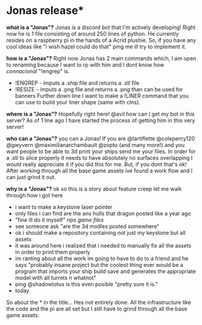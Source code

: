 # Jonas release*

**what is a "Jonas"?**
Jonas is a discord bot that I'm actively developing!
Right now he is 1 file consisting of around 250 lines of python.
He currently resides on a raspberry pi in the hands of a Acrid plushie.
So, if you have any cool ideas like "i wish hazel could do that" ping me ill try to implement it.

**how is a "Jonas"?**
Right now Jonas has 2 main commands which, I am open to renaming because I want to rp with him and I dont know how *connacional* "!engrep" is.
* !ENGREP - imputs a .ship file and returns a .stl file
* !RESIZE - imputs a .png file and returns a .png than can be used for banners
Further down line I want to make a !LINER command that you can use to build your liner shape (same with clns).

**where is a "Jonas"?**
Hopefully right here!
@avil how can I get my bot in this server?
As of 1 line ago I have started the process of getting him in this very server!

**who can a "Jonas"?**
you can a Jonas!
If you are @tartiflette @colepercy120 @gwyvern  @maximilianarchambault @zopto (and many more!) and you want people to be able to 3d print your ships send me your files.
In order for a .stl to slice properly it needs to have absolutely no surfaces overlapping I would really appreciate it if you did this for me.
But, if you dont that's ok! 
After working through all the base game assets ive found a work flow and I can just grind it out.

**why is a "Jonas"?**
ok so this is a story about feature creep let me walk through how i got here 
* i want to make a keystone laser pointer
* only files i can find are the ans hulls that dragon posted like a year ago
* "fine ill do it myself" *rips game files*
* see someone ask "are the 3d modles posted somewhere"
* ok i should make a repository containing not just my keystone but all assets
* it was around here i realized that i needed to manually fix all the assets in order to print them properly 
* im ranting about all the work im going to have to do to a friend and he says "probably insane project but the coolest thing ever would be a program that imports your ship build save and generates the appropriate model with all turrets n whatnot"
* ping @shadowlotus is this even posible "pretty sure it is."
* today

So about the * in the title...
Hes not entirely done.
All the infrastructure like the code and the pi are all set but I still have to grind through all the base game assets.
